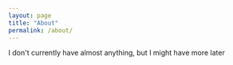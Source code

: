 ```yaml
---
layout: page
title: "About"
permalink: /about/
---
```


I don't currently have almost anything, but I might have more later 

